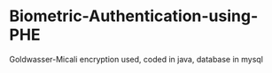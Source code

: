 # Biometric-Authentication-using-PHE
Goldwasser-Micali encryption used, coded in java, database in mysql
